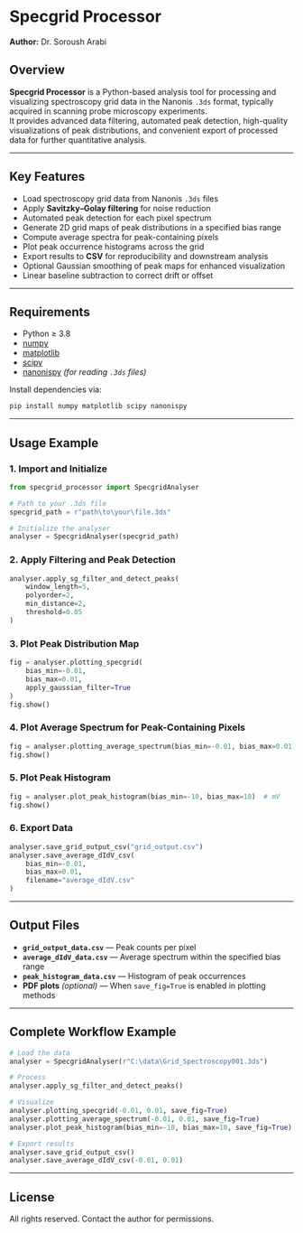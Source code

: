 # Specgrid Processor

**Author:** Dr. Soroush Arabi  

## Overview
**Specgrid Processor** is a Python-based analysis tool for processing and visualizing spectroscopy grid data in the Nanonis `.3ds` format, typically acquired in scanning probe microscopy experiments.  
It provides advanced data filtering, automated peak detection, high-quality visualizations of peak distributions, and convenient export of processed data for further quantitative analysis.

---

## Key Features
- Load spectroscopy grid data from Nanonis `.3ds` files  
- Apply **Savitzky–Golay filtering** for noise reduction  
- Automated peak detection for each pixel spectrum  
- Generate 2D grid maps of peak distributions in a specified bias range  
- Compute average spectra for peak-containing pixels  
- Plot peak occurrence histograms across the grid  
- Export results to **CSV** for reproducibility and downstream analysis  
- Optional Gaussian smoothing of peak maps for enhanced visualization  
- Linear baseline subtraction to correct drift or offset

---

## Requirements
- Python ≥ 3.8  
- [numpy](https://numpy.org/)  
- [matplotlib](https://matplotlib.org/)  
- [scipy](https://scipy.org/)  
- [nanonispy](https://pypi.org/project/nanonispy/) *(for reading `.3ds` files)*

Install dependencies via:
```bash
pip install numpy matplotlib scipy nanonispy
```

---

## Usage Example

### 1. Import and Initialize
```python
from specgrid_processor import SpecgridAnalyser

# Path to your .3ds file
specgrid_path = r"path\to\your\file.3ds"

# Initialize the analyser
analyser = SpecgridAnalyser(specgrid_path)
```

### 2. Apply Filtering and Peak Detection
```python
analyser.apply_sg_filter_and_detect_peaks(
    window_length=5,
    polyorder=2,
    min_distance=2,
    threshold=0.05
)
```

### 3. Plot Peak Distribution Map
```python
fig = analyser.plotting_specgrid(
    bias_min=-0.01,
    bias_max=0.01,
    apply_gaussian_filter=True
)
fig.show()
```

### 4. Plot Average Spectrum for Peak-Containing Pixels
```python
fig = analyser.plotting_average_spectrum(bias_min=-0.01, bias_max=0.01)
fig.show()
```

### 5. Plot Peak Histogram
```python
fig = analyser.plot_peak_histogram(bias_min=-10, bias_max=10)  # mV
fig.show()
```

### 6. Export Data
```python
analyser.save_grid_output_csv("grid_output.csv")
analyser.save_average_dIdV_csv(
    bias_min=-0.01,
    bias_max=0.01,
    filename="average_dIdV.csv"
)
```

---

## Output Files
- **`grid_output_data.csv`** — Peak counts per pixel  
- **`average_dIdV_data.csv`** — Average spectrum within the specified bias range  
- **`peak_histogram_data.csv`** — Histogram of peak occurrences  
- **PDF plots** *(optional)* — When `save_fig=True` is enabled in plotting methods

---

## Complete Workflow Example
```python
# Load the data
analyser = SpecgridAnalyser(r"C:\data\Grid_Spectroscopy001.3ds")

# Process
analyser.apply_sg_filter_and_detect_peaks()

# Visualize
analyser.plotting_specgrid(-0.01, 0.01, save_fig=True)
analyser.plotting_average_spectrum(-0.01, 0.01, save_fig=True)
analyser.plot_peak_histogram(bias_min=-10, bias_max=10, save_fig=True)

# Export results
analyser.save_grid_output_csv()
analyser.save_average_dIdV_csv(-0.01, 0.01)
```

---

## License
All rights reserved. Contact the author for permissions.

